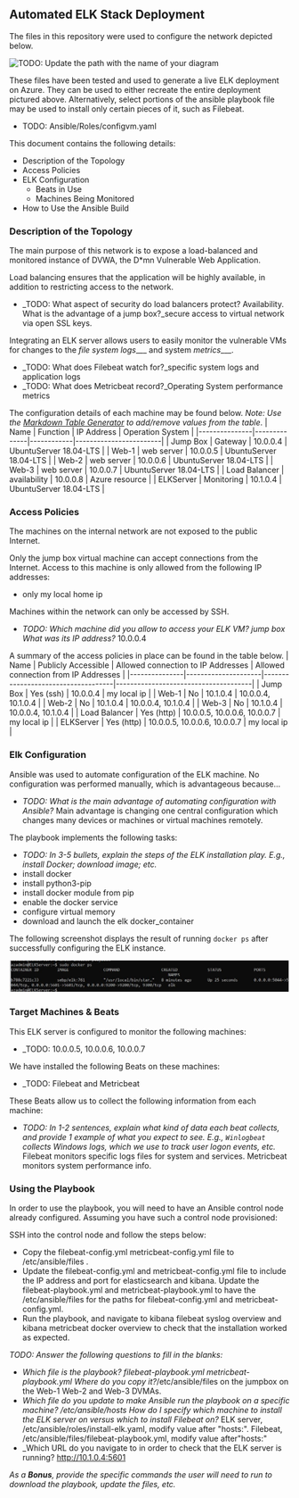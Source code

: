 ## Automated ELK Stack Deployment

The files in this repository were used to configure the network depicted below.

![TODO: Update the path with the name of your diagram](Diagram/Cloud-VirtualNetwork-Web-Testing-Diagram.png)

These files have been tested and used to generate a live ELK deployment on Azure. They can be used to either recreate the entire deployment pictured above. Alternatively, select portions of the ansible playbook file may be used to install only certain pieces of it, such as Filebeat.

  - TODO: Ansible/Roles/configvm.yaml

This document contains the following details:
- Description of the Topology
- Access Policies
- ELK Configuration
  - Beats in Use
  - Machines Being Monitored
- How to Use the Ansible Build


### Description of the Topology

The main purpose of this network is to expose a load-balanced and monitored instance of DVWA, the D*mn Vulnerable Web Application.

Load balancing ensures that the application will be highly available, in addition to restricting access to the network.
- _TODO: What aspect of security do load balancers protect? Availability. What is the advantage of a jump box?_secure access to virtual network via open SSL keys.

Integrating an ELK server allows users to easily monitor the vulnerable VMs for changes to the _file system logs____ and system _metrics____.
- _TODO: What does Filebeat watch for?_specific system logs and application logs
- _TODO: What does Metricbeat record?_Operating System performance metrics

The configuration details of each machine may be found below.
_Note: Use the [Markdown Table Generator](http://www.tablesgenerator.com/markdown_tables) to add/remove values from the table_.
| Name          | Function     | IP Address | Operation System       |
|---------------|--------------|------------|------------------------|
| Jump Box      | Gateway      | 10.0.0.4   | UbuntuServer 18.04-LTS |
| Web-1         | web server   | 10.0.0.5   | UbuntuServer 18.04-LTS |
| Web-2         | web server   | 10.0.0.6   | UbuntuServer 18.04-LTS |
| Web-3         | web server   | 10.0.0.7   | UbuntuServer 18.04-LTS |
| Load Balancer | availability | 10.0.0.8   | Azure resource         |
| ELKServer     | Monitoring   | 10.1.0.4   | UbuntuServer 18.04-LTS |

### Access Policies

The machines on the internal network are not exposed to the public Internet. 

Only the jump box virtual machine can accept connections from the Internet. Access to this machine is only allowed from the following IP addresses:
- only my local home ip

Machines within the network can only be accessed by SSH.
- _TODO: Which machine did you allow to access your ELK VM? jump box 
What was its IP address?_ 10.0.0.4

A summary of the access policies in place can be found in the table below.
| Name          | Publicly Accessible | Allowed connection to IP Addresses | Allowed connection from IP Addresses |
|---------------|---------------------|------------------------------------|--------------------------------------|
| Jump Box      | Yes (ssh)           | 10.0.0.4                           | my local ip                          |
| Web-1         | No                  | 10.1.0.4                           | 10.0.0.4, 10.1.0.4                   |
| Web-2         | No                  | 10.1.0.4                           | 10.0.0.4, 10.1.0.4                   |
| Web-3         | No                  | 10.1.0.4                           | 10.0.0.4, 10.1.0.4                   |
| Load Balancer | Yes (http)          | 10.0.0.5, 10.0.0.6, 10.0.0.7       | my local ip                          |
| ELKServer     | Yes (http)          | 10.0.0.5, 10.0.0.6, 10.0.0.7       | my local ip                          |

### Elk Configuration

Ansible was used to automate configuration of the ELK machine. No configuration was performed manually, which is advantageous because...
- _TODO: What is the main advantage of automating configuration with Ansible?_ Main advantage is changing one central configuration which changes many devices or machines or virtual machines remotely.

The playbook implements the following tasks:
- _TODO: In 3-5 bullets, explain the steps of the ELK installation play. E.g., install Docker; download image; etc._
- install docker
- install python3-pip
- install docker module from pip
- enable the docker service
- configure virtual memory
- download and launch the elk docker_container

The following screenshot displays the result of running `docker ps` after successfully configuring the ELK instance.

![TODO: Update the path with the name of your screenshot of docker ps output](Images/activity-13-1-docker-ps-sebp-elk.JPG)

### Target Machines & Beats
This ELK server is configured to monitor the following machines:
- _TODO: 10.0.0.5, 10.0.0.6, 10.0.0.7

We have installed the following Beats on these machines:
- _TODO: Filebeat and Metricbeat

These Beats allow us to collect the following information from each machine:
- _TODO: In 1-2 sentences, explain what kind of data each beat collects, and provide 1 example of what you expect to see. E.g., `Winlogbeat` collects Windows logs, which we use to track user logon events, etc._
Filebeat monitors specific logs files for system and services.
Metricbeat monitors system performance info.

### Using the Playbook
In order to use the playbook, you will need to have an Ansible control node already configured. Assuming you have such a control node provisioned: 

SSH into the control node and follow the steps below:
- Copy the filebeat-config.yml metricbeat-config.yml file to /etc/ansible/files .
- Update the filebeat-config.yml and metricbeat-config.yml file to include the IP address and port for elasticsearch and kibana. Update the filebeat-playbook.yml and metricbeat-playbook.yml to have the /etc/ansible/files for the paths for filebeat-config.yml and metricbeat-config.yml.
- Run the playbook, and navigate to kibana filebeat syslog overview and kibana metricbeat docker overview to check that the installation worked as expected.

_TODO: Answer the following questions to fill in the blanks:_
- _Which file is the playbook? filebeat-playbook.yml metricbeat-playbook.yml Where do you copy it?_/etc/ansible/files on the jumpbox on the Web-1 Web-2 and Web-3 DVMAs.
- _Which file do you update to make Ansible run the playbook on a specific machine? /etc/ansible/hosts  How do I specify which machine to install the ELK server on versus which to install Filebeat on?_
ELK server, /etc/ansible/roles/install-elk.yaml, modify value after "hosts:".
Filebeat, /etc/ansible/files/filebeat-playbook.yml, modify value after"hosts:"
- _Which URL do you navigate to in order to check that the ELK server is running?
http://10.1.0.4:5601

_As a **Bonus**, provide the specific commands the user will need to run to download the playbook, update the files, etc._